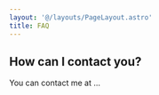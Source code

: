 ```yaml
---
layout: '@/layouts/PageLayout.astro'
title: FAQ
---
```


## How can I contact you?

You can contact me at ...
